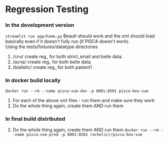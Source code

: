 
# Regression Testing

### In the development version
```streamlit run app/home.py```
Beauti should work and the xml should load basically even if it doesn't fully run (if PISCA doesn't work).  
Using the tests/fixtures/datatype directories
1. /cnv/ create reg_ for both strict_small and belle data.
2. /acna/ create reg_ for both belle data.
3. /biallelic/ create reg_ for both patient1

### In docker build locally
```docker run --rm --name pisca-vue-dev -p 8001:8501 pisca-box-vue```
1. For each of the above xml files - run them and make sure they work
2. Do the whole thing again, create them AND run them

### In final build distributed
2. Do the whole thing again, create them AND run them
```docker run --rm --name pisca-vue-prod -p 8001:8501 rachelicr/pisca-box-vue```

